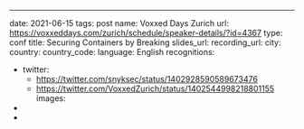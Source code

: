 ---
date: 2021-06-15
tags: post
name: Voxxed Days Zurich
url: https://voxxeddays.com/zurich/schedule/speaker-details/?id=4367
type: conf
title: Securing Containers by Breaking
slides_url: 
recording_url: 
city: 
country: 
country_code: 
language: English
recognitions:
  - twitter:
    - https://twitter.com/snyksec/status/1402928590589673476
    - https://twitter.com/VoxxedZurich/status/1402544998218801155
images:
  - 
  - 
